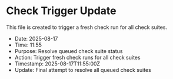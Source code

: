 # Check Trigger Update

This file is created to trigger a fresh check run for all check suites.

- Date: 2025-08-17
- Time: 11:55
- Purpose: Resolve queued check suite status
- Action: Trigger fresh check runs for all check suites
- Timestamp: 2025-08-17T11:55:00Z
- Update: Final attempt to resolve all queued check suites

